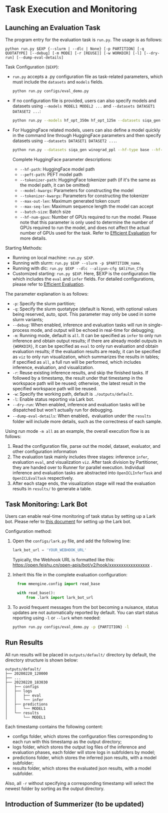 # Task Execution and Monitoring

## Launching an Evaluation Task

The program entry for the evaluation task is `run.py`. The usage is as follows:

```shell
python run.py $EXP {--slurm | --dlc | None} [-p PARTITION] [-q QUOTATYPE] [--debug] [-m MODE] [-r [REUSE]] [-w WORKDIR] [-l] [--dry-run] [--dump-eval-details]
```

Task Configuration (`$EXP`):

- `run.py` accepts a .py configuration file as task-related parameters, which must include the `datasets` and `models` fields.

  ```bash
  python run.py configs/eval_demo.py
  ```

- If no configuration file is provided, users can also specify models and datasets using `--models MODEL1 MODEL2 ...` and `--datasets DATASET1 DATASET2 ...`:

  ```bash
  python run.py --models hf_opt_350m hf_opt_125m --datasets siqa_gen winograd_ppl
  ```

- For HuggingFace related models, users can also define a model quickly in the command line through HuggingFace parameters and then specify datasets using `--datasets DATASET1 DATASET2 ...`.

  ```bash
  python run.py --datasets siqa_gen winograd_ppl --hf-type base --hf-path huggyllama/llama-7b
  ```

  Complete HuggingFace parameter descriptions:

  - `--hf-path`: HuggingFace model path
  - `--peft-path`: PEFT model path
  - `--tokenizer-path`: HuggingFace tokenizer path (if it's the same as the model path, it can be omitted)
  - `--model-kwargs`: Parameters for constructing the model
  - `--tokenizer-kwargs`: Parameters for constructing the tokenizer
  - `--max-out-len`: Maximum generated token count
  - `--max-seq-len`: Maximum sequence length the model can accept
  - `--batch-size`: Batch size
  - `--hf-num-gpus`: Number of GPUs required to run the model. Please note that this parameter is only used to determine the number of GPUs required to run the model, and does not affect the actual number of GPUs used for the task. Refer to [Efficient Evaluation](./evaluation.md) for more details.

Starting Methods:

- Running on local machine: `run.py $EXP`.
- Running with slurm: `run.py $EXP --slurm -p $PARTITION_name`.
- Running with dlc: `run.py $EXP --dlc --aliyun-cfg $AliYun_Cfg`
- Customized starting: `run.py $EXP`. Here, $EXP is the configuration file which includes the `eval` and `infer` fields. For detailed configurations, please refer to [Efficient Evaluation](./evaluation.md).

The parameter explanation is as follows:

- `-p`: Specify the slurm partition;
- `-q`: Specify the slurm quotatype (default is None), with optional values being reserved, auto, spot. This parameter may only be used in some slurm variants;
- `--debug`: When enabled, inference and evaluation tasks will run in single-process mode, and output will be echoed in real-time for debugging;
- `-m`: Running mode, default is `all`. It can be specified as `infer` to only run inference and obtain output results; if there are already model outputs in `{WORKDIR}`, it can be specified as `eval` to only run evaluation and obtain evaluation results; if the evaluation results are ready, it can be specified as `viz` to only run visualization, which summarizes the results in tables; if specified as `all`, a full run will be performed, which includes inference, evaluation, and visualization.
- `-r`: Reuse existing inference results, and skip the finished tasks. If followed by a timestamp, the result under that timestamp in the workspace path will be reused; otherwise, the latest result in the specified workspace path will be reused.
- `-w`: Specify the working path, default is `./outputs/default`.
- `-l`: Enable status reporting via Lark bot.
- `--dry-run`: When enabled, inference and evaluation tasks will be dispatched but won't actually run for debugging.
- `--dump-eval-details`: When enabled，evaluation under the `results` folder will include more details, such as the correctness of each sample.

Using run mode `-m all` as an example, the overall execution flow is as follows:

1. Read the configuration file, parse out the model, dataset, evaluator, and other configuration information
2. The evaluation task mainly includes three stages: inference `infer`, evaluation `eval`, and visualization `viz`. After task division by Partitioner, they are handed over to Runner for parallel execution. Individual inference and evaluation tasks are abstracted into `OpenICLInferTask` and `OpenICLEvalTask` respectively.
3. After each stage ends, the visualization stage will read the evaluation results in `results/` to generate a table.

## Task Monitoring: Lark Bot

Users can enable real-time monitoring of task status by setting up a Lark bot. Please refer to [this document](https://open.feishu.cn/document/ukTMukTMukTM/ucTM5YjL3ETO24yNxkjN?lang=zh-CN#7a28964d) for setting up the Lark bot.

Configuration method:

1. Open the `configs/lark.py` file, and add the following line:

   ```python
   lark_bot_url = 'YOUR_WEBHOOK_URL'
   ```

   Typically, the Webhook URL is formatted like this: https://open.feishu.cn/open-apis/bot/v2/hook/xxxxxxxxxxxxxxxxx .

2. Inherit this file in the complete evaluation configuration:

   ```python
     from mmengine.config import read_base

     with read_base():
         from .lark import lark_bot_url

   ```

3. To avoid frequent messages from the bot becoming a nuisance, status updates are not automatically reported by default. You can start status reporting using `-l` or `--lark` when needed:

   ```bash
   python run.py configs/eval_demo.py -p {PARTITION} -l
   ```

## Run Results

All run results will be placed in `outputs/default/` directory by default, the directory structure is shown below:

```
outputs/default/
├── 20200220_120000
├── ...
├── 20230220_183030
│   ├── configs
│   ├── logs
│   │   ├── eval
│   │   └── infer
│   ├── predictions
│   │   └── MODEL1
│   └── results
│       └── MODEL1
```

Each timestamp contains the following content:

- configs folder, which stores the configuration files corresponding to each run with this timestamp as the output directory;
- logs folder, which stores the output log files of the inference and evaluation phases, each folder will store logs in subfolders by model;
- predictions folder, which stores the inferred json results, with a model subfolder;
- results folder, which stores the evaluated json results, with a model subfolder.

Also, all `-r` without specifying a corresponding timestamp will select the newest folder by sorting as the output directory.

## Introduction of Summerizer (to be updated)
